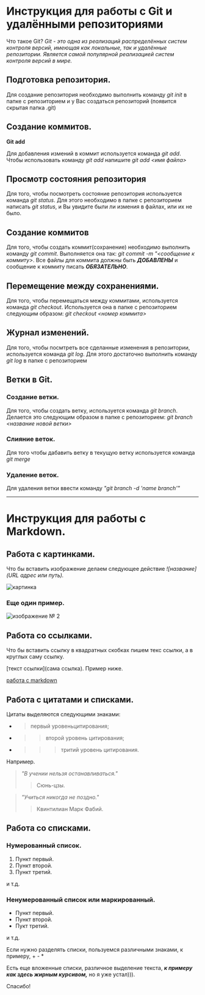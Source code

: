 # Инструкция для работы с Git и удалёнными репозиториями

Что такое Git?
*Git - это одна из реализаций распределённых систем контроля версий, имеющая как локальные, так и удалённые репозитории. Является самой популярной реализацией систем контроля версий в мире.*

## Подготовка репозитория.
Для создание репозитория необходимо выполнить команду *git init*  в папке с репозиторием и у Вас создаться репозиторий (появится скрытая папка .git)

## Создание коммитов.

**Git add**

Для добавления измений в коммит используется команда *git add*. Чтобы использовать команду *git add* напишите *git add <имя файла>*

## Просмотр состояния репозитория

Для того, чтобы посмотреть состояние репозитория используется команда *git status*. Для этого необходимо в папке с репозиторием написать *git status*, и Вы увидите были ли измения в файлах, или их не было.

## Создание коммитов

Для того, чтобы создать коммит(сохранение) необходимо выполнить команду *git commit*. Выполняется она так: *git commit -m "<сообщение к коммиту>*. Все файлы для коммита должны быть ***ДОБАВЛЕНЫ*** и сообщение к коммиту писать ***ОБЯЗАТЕЛЬНО***.

## Перемещение между сохранениями.

Для того, чтобы перемещаться между коммитами, используется команда *git checkout*. Используется она в папке с репозиторием следующим образом: *git checkout <номер коммита>*

## Журнал изменений.

Для того, чтобы посмтреть все сделанные изменения в репозитории, используется команда *git log*. Для этого достаточно выполнить команду *git log* в папке с репозиторием

## Ветки в Git.

### Создание ветки.

Для того, чтобы создать ветку, используется команда *git branch*. Делается это следующим образом в папке с репозиторием: *git branch <название новой ветки>*

### Слияние веток.

Для того чтобы дабавить ветку в текущую ветку используется команда *git merge <name branch>*

### Удаление веток.

Для удаления ветки ввести команду _"git branch -d 'name branch'"_

---

# Инструкция для работы с Markdown.

## Работа с картинками.

Что бы вставить изображение делаем следующее действие _![название](URL адрес или путь)._

![картинка](https://s1.1zoom.ru/big0/52/Love_Sunrises_and_sunsets_Fingers_Hands_Heart_Sun_532758_1280x897.jpg)

### Еще один пример.

![изображение № 2](https://encrypted-tbn0.gstatic.com/images?q=tbn:ANd9GcQzFFbHzvsKEt1LhqxX3Pki1ucIxACywais0HKOQUsYlg&s)

## Работа со ссылками.

Что бы вставить ссылку в квадратных скобках пишем текс ссылки, а в круглых саму ссылку.

[текст ссылки](сама ссылка). Пример ниже.

[работа с markdown](https://lifehacker.ru/chto-takoe-markdown/)

## Работа с цитатами и списками.

Цитаты выделяются следующими знаками:
- > первый уровеньцитирования;
- >> второй уровень цитирования;
- >>> тритий уровень цитирования.

Например.

> *"В учении нельзя останавливаться."* 
>> Сюнь-цзы.

> *"Учиться никогда не поздно."*
>> Квинтилиан Марк Фабий.

## Работа со списками.

### Нумерованный список.

1. Пункт первый.
2. Пункт второй.
3. Пункт третий.

и т.д.

### Ненумерованный список или маркированный.

- Пункт первый.
- Пункт второй.
- Пукт третий.

и т.д.

Если нужно разделять списки, пользуемся различными знаками, к примеру, + - *

Есть еще вложенные списки, различное выделение текста, ***к примеру как здесь жирным курсивом,*** но я уже устал))). 

Спасибо!

